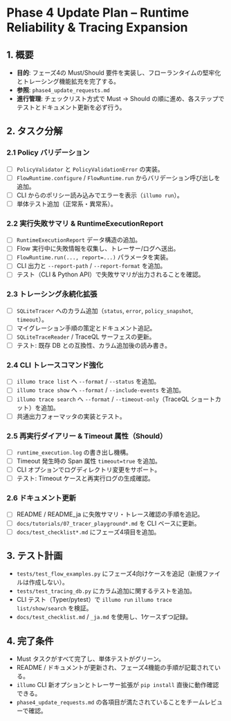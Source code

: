 # Phase 4 Update Plan – Runtime Reliability & Tracing Expansion

## 1. 概要
- **目的**: フェーズ4の Must/Should 要件を実装し、フローランタイムの堅牢化とトレーシング機能拡充を完了する。
- **参照**: `phase4_update_requests.md`
- **進行管理**: チェックリスト方式で Must → Should の順に進め、各ステップでテストとドキュメント更新を必ず行う。

## 2. タスク分解

### 2.1 Policy バリデーション
- [ ] `PolicyValidator` と `PolicyValidationError` の実装。
- [ ] `FlowRuntime.configure` / `FlowRuntime.run` からバリデーション呼び出しを追加。
- [ ] CLI からのポリシー読み込みでエラーを表示（`illumo run`）。
- [ ] 単体テスト追加（正常系・異常系）。

### 2.2 実行失敗サマリ & RuntimeExecutionReport
- [ ] `RuntimeExecutionReport` データ構造の追加。
- [ ] Flow 実行中に失敗情報を収集し、トレーサー/ログへ送出。
- [ ] `FlowRuntime.run(..., report=...)` パラメータを実装。
- [ ] CLI 出力と `--report-path` / `--report-format` を追加。
- [ ] テスト（CLI & Python API）で失敗サマリが出力されることを確認。

### 2.3 トレーシング永続化拡張
- [ ] `SQLiteTracer` へのカラム追加（`status`, `error`, `policy_snapshot`, `timeout`）。
- [ ] マイグレーション手順の策定とドキュメント追記。
- [ ] `SQLiteTraceReader` / TraceQL サーフェスの更新。
- [ ] テスト: 既存 DB との互換性、カラム追加後の読み書き。

### 2.4 CLI トレースコマンド強化
- [ ] `illumo trace list` へ `--format` / `--status` を追加。
- [ ] `illumo trace show` へ `--format` / `--include-events` を追加。
- [ ] `illumo trace search` へ `--format` / `--timeout-only`（TraceQL ショートカット）を追加。
- [ ] 共通出力フォーマッタの実装とテスト。

### 2.5 再実行ダイアリー & Timeout 属性（Should）
- [ ] `runtime_execution.log` の書き出し機構。
- [ ] Timeout 発生時の Span 属性 `timeout=true` を追加。
- [ ] CLI オプションでログディレクトリ変更をサポート。
- [ ] テスト: Timeout ケースと再実行ログの生成確認。

### 2.6 ドキュメント更新
- [ ] README / README_ja に失敗サマリ・トレース確認の手順を追記。
- [ ] `docs/tutorials/07_tracer_playground*.md` を CLI ベースに更新。
- [ ] `docs/test_checklist*.md` にフェーズ4項目を追加。

## 3. テスト計画
- `tests/test_flow_examples.py` にフェーズ4向けケースを追記（新規ファイルは作成しない）。
- `tests/test_tracing_db.py` にカラム追加に関するテストを追加。
- CLI テスト（Typer/pytest）で `illumo run` `illumo trace list/show/search` を検証。
- `docs/test_checklist.md` / `_ja.md` を使用し、1ケースずつ記録。

## 4. 完了条件
- Must タスクがすべて完了し、単体テストがグリーン。
- README / ドキュメントが更新され、フェーズ4機能の手順が記載されている。
- `illumo` CLI 新オプションとトレーサー拡張が `pip install` 直後に動作確認できる。
- `phase4_update_requests.md` の各項目が満たされていることをチームレビューで確認。
